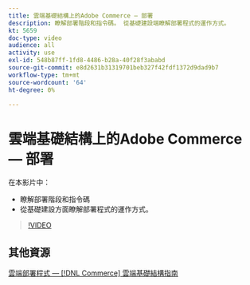 ```yaml
---
title: 雲端基礎結構上的Adobe Commerce — 部署
description: 瞭解部署階段和指令碼。 從基礎建設端瞭解部署程式的運作方式​。
kt: 5659
doc-type: video
audience: all
activity: use
exl-id: 548b87ff-1fd8-4486-b28a-40f28f3ababd
source-git-commit: e8d2631b31319701beb327f42fdf1372d9dad9b7
workflow-type: tm+mt
source-wordcount: '64'
ht-degree: 0%

---
```


# 雲端基礎結構上的Adobe Commerce — 部署

在本影片中：

- 瞭解部署階段和指令碼
- 從基礎建設方面瞭解部署程式的運作方式&#x200B;。

>[!VIDEO](https://video.tv.adobe.com/v/35695?quality=12&learn=on)

## 其他資源

[雲端部署程式 —  [!DNL Commerce] 雲端基礎結構指南](https://experienceleague.adobe.com/docs/commerce-cloud-service/user-guide/develop/deploy/process.html)
